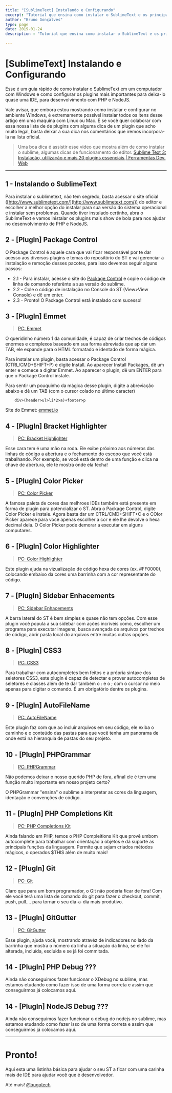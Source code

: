 ```yaml
---
title: "[SublimeText] Instalando e Configurando"
excerpt: "Tutorial que ensina como instalar o SublimeText e os principais plugins para deixa-lo uma IDE."
author: "Bruno Gonçalves"
type: page
date: 2019-01-24
description : "Tutorial que ensina como instalar o SublimeText e os principais plugins para deixa-lo uma IDE."

---
```


# [SublimeText] Instalando e Configurando

Esse é um guia rápido de como instalar o SublimeText em um computador com Windows e como configurar os plugins mais importantes para deixa-lo quase uma IDE, para desenvolvimento com PHP  e NodeJS.

Vale avisar, que embora estou mostrando como instalar e configurar no ambiente Windows, é extremamente possível instalar todos os itens desse artigo em uma maquina com Linux ou Mac. E se você quer colaborar com essa nossa lista de 
de plugins com alguma dica de um plugin que acho muito legal, basta deixar a sua dica nos comentários que iremos incorpora-la na lista oficial.

> Uma boa dica é assistir esse video que mostra além de como instalar o sublime, algumas dicas de funcionamento do editor. [Sublime Text 3: Instalação, utilização e mais 20 plugins essenciais | Ferramentas Dev. Web](https://www.youtube.com/watch?v=mwW4812nBA4)

---

## 1 - Instalando o SublimeText

Para instalar o sublimetext, não tem segredo, basta acessar o site oficial ([http://www.sublimetext.com/](http://www.sublimetext.com/)) do editor e escolher a melhor opção do instalar para sua versão do sistema operacional e instalar sem problemas.
Quando tiver instalado certinho, abra o SublimeText e vamos inistalar os plugins mais show de bola para nos ajudar no desenvolvimento de PHP e NodeJS.


## 2 - [PlugIn] Package Control

O Package Control é aquele cara que vai ficar responsável por te dar acesso aos diversos plugins e temas do repositório do ST e vai gerenciar a instalação e remoção desses pacotes, para isso devemos seguir alguns passos:

 - 2.1 - Para instalar, acesse o site do [Package Control](https://packagecontrol.io/installation) e copie o código de linha de comando referênte a sua versão do sublime.
 - 2.2 - Cole o código de instalação no Console do ST (View>View Console) e dê um enter.
 - 2.3 - Pronto! O Package Control está instalado com sucesso!

## 3 - [PlugIn] Emmet

> [PC: Emmet](https://packagecontrol.io/packages/Emmet)

O queridinho número 1 da comunidade, é capaz de criar trechos de códigos enormes e complexos baseado em sua forma abreviada que ap dar um TAB, ele expande para o HTML formatado e identado de forma mágica.

Para instalar um plugin, basta acessar o Package Control (CTRL/CMD+SHIFT+P) e digite Install. Ao aparecer Install Packages, dê um enter e comece a digitar Emmet. Ao aparecer o plugin, dê um ENTER para que o Package Control instale.

Para sentir um pouquinho da mágica desse plugin, digite a abreviação abaixo e dê um TAB (com o cursor colado no último caracter)

```
    div>(header>ul>li*2>a)+footer>p
```

Site do Emmet: [emmet.io](https://localhost/projetos/lacode/admin/emmet.io)

## 4 - [PlugIn] Bracket Highlighter

> [PC: Bracket Highlighter](https://packagecontrol.io/packages/BracketHighlighter)

Esse cara tem é uma mão na roda. Ele exibe próximo aos números das linhas de código a abertura e o fechamento do escopo que você está trabalhando. Por exemplo, se você está dentro de uma função e clica na chave de abertura, ele te mostra onde ela fecha!

## 5 - [PlugIn] Color Picker

> [PC: Color Picker](https://packagecontrol.io/packages/ColorPicker)

A famosa paleta de cores das melhroes IDEs também está presente em forma de plugin para potencializar o ST. Abra o Package Control, digite Color Picker e instale. Agora basta dar um CTRL/CMD+SHIFT+C e o COlor Picker aparece para você apenas escolher a cor e ele lhe devolve o hexa decimal dela. O Color Picker pode demorar a executar em alguns computares.

## 6 - [PlugIn] Color Highlighter

> [PC: Color Highlighter](https://packagecontrol.io/packages/Color%20Highlighter)

Este plugin ajuda na vizualização de código hexa de cores (ex. #FF0000), colocando embaixo da cores uma barrinha com a cor representante do código.

## 7 - [PlugIn] Sidebar Enhacements

> [PC: Sidebar Enhacements](https://packagecontrol.io/packages/Side​Bar​Enhancements)

A barra lateral do ST é bem simples e quase não tem opções. Com esse plugin você popula a sua sidebar com ações incríveis como, escolher um programa para executar imagens, busca avançada de arquivos por trechos de código, abrir pasta local do arquivos entre muitas outras opções.

## 8 - [PlugIn] CSS3

> [PC: CSS3](https://packagecontrol.io/packages/CSS3)

Para trabalhar com autocompletes bem feitos e a própria sintaxe dos seletores CSS3, este plugin é capaz de detectar e prover autocompletes de seletores e classes além de te dar também o : e o ; com o cursor no meio apenas para digitar o comando. É um obrigatório dentre os plugins.

## 9 - [PlugIn] AutoFileName

> [PC: AutoFileName](https://packagecontrol.io/packages/AutoFileName)

Este plugin faz com que ao incluir arquivos em seu código, ele exiba o caminho e o conteúdo das pastas para que você tenha um panorama de onde está na hieranquia de pastas do seu projeto.

## 10 - [PlugIn] PHPGrammar

> [PC: PHPGrammar](https://packagecontrol.io/packages/PHPGrammar)

Não podemos deixar o nosso querido PHP de fora, afinal ele é tem uma função muito importante em nosso projeto certo?

O PHPGrammar "ensina" o sublime a interpretar as cores da linguagem, identação e convenções de código.

## 11 - [PlugIn] PHP Completions Kit

> [PC: PHP Completions Kit](https://packagecontrol.io/packages/PHP%20Completions%20Kit)

Ainda falando em PHP, temos o PHP Compleitions Kit que provê umbom autocomplete para trabalhar com orientação a objetos e dá suporte as principais funções da linguagem. Permite que sejam criados métodos mágicos, o operados $THIS além de muito mais!

## 12 - [PlugIn] Git

> [PC: Git](https://packagecontrol.io/packages/Git)

Claro que para um bom programador, o Git não poderia ficar de fora!
Com ele você terá uma lista de comando do git para fazer o checkout, commit, push, pull.... para tornar o seu dia-a-dia mais produtivo.

## 13 - [PlugIn] GitGutter

> [PC: GitGutter](https://packagecontrol.io/packages/GitGutter)

Esse plugin, ajuda você, mostrando atravéz de indicadores no lado da barrinha que mostra o número da linha a situação da linha, se ele foi alterada, incluída, escluida e se já foi commitada.

## 14 - [PlugIn] PHP Debug ???

Ainda não conseguimos fazer funcionar o XDebug no sublime, mas estamos etudando como fazer isso de uma forma correta e assim que conseguirmos já colocamos aqui.

## 14 - [PlugIn] NodeJS Debug ???

Ainda não conseguimos fazer funcionar o debug do nodejs no sublime, mas estamos etudando como fazer isso de uma forma correta e assim que conseguirmos já colocamos aqui.

---

# Pronto!
Aqui esta uma listinha básica para ajudar o seu ST a ficar com uma carinha mais de IDE para ajudar você que é desenvolvedor.

Até mais!
[@bugotech](https://github.com/brunogoncalves)